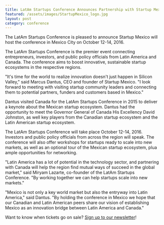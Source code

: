 ```yaml
---
title: LatAm Startups Conference Announces Partnership with Startup Mexico
featured: /assets/images/StartupMexico_logo.jpg
layout: post
category: conference
---
```


<p>
The LatAm Startups Conference is pleased to announce Startup Mexico will host the conference in Mexico City on October 12-14, 2016.
</p>

<p>
The LatAm Startups Conference is the premier event connecting entrepreneurs, investors, and public policy officials from Latin America and Canada. The conference aims to boost innovative, sustainable startup ecosystems in the respective regions.
</p>

<p>
"It's time for the world to realize innovation doesn't just happen in Silicon Valley," said Marcus Dantus, CEO and founder of Startup Mexico. "I look forward to meeting with visiting startup community leaders and connecting them to potential partners, funders and customers based in Mexico."
</p>
<!--more-->

<p>
Dantus visited Canada for the LatAm Startups Conference in 2015 to deliver a keynote about the Mexican startup ecosystem. Dantus had the opportunity to meet the Governor General of Canada His Excellency David Johnston, as well key players from the Canadian startup ecosystem and the Latin American startup ecosystem.
</p>
<p>
The LatAm Startups Conference will take place October 12-14, 2016. Investors and public policy officials from across the region will speak. The conference will also offer workshops for startups ready to scale into new markets, as well as an optional tour of the Mexican startup ecosystem, plua ample opportunities for networking.
</p>
<p>
"Latin America has a lot of potential in the technology sector, and partnering with Canada will help the region find mutual ways of succeed in the global market," said Miryam Lazarte, co-founder of the LatAm Startups Conference. "By working together we can help startups scale into new markets."
</p>
<p>
"Mexico is not only a key world market but also the entryway into Latin America," said Dantus. "By holding the conference in Mexico we hope that our Canadian and Latin American peers share our vision of establishing Mexico as an innovation bridge between Latin America and Canada."
</p>

<p>
Want to know when tickets go on sale? <a href="#join-the-movement">Sign up to our newsletter</a>!
</p>
